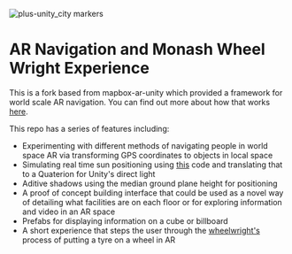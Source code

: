 
![plus-unity_city markers](https://user-images.githubusercontent.com/12749701/29585661-cfa223ae-873c-11e7-8d62-48024d759cdb.png)

# AR Navigation and Monash Wheel Wright Experience
This is a fork based from mapbox-ar-unity which provided a framework for world scale AR navigation. You can find out more about how that works [here](https://github.com/mapbox/mapbox-ar-unity).

This repo has a series of features including:
- Experimenting with different methods of navigating people in world space AR via transforming GPS coordinates to objects in local space
- Simulating real time sun positioning using [this](http://guideving.blogspot.com.au/2010/08/sun-position-in-c.html) code and translating that to a Quaterion for Unity's direct light
- Aditive shadows using the median ground plane height for positioning
- A proof of concept building interface that could be used as a novel way of detailing what facilities are on each floor or for exploring information and video in an AR space
- Prefabs for displaying information on a cube or billboard
- A short experience that steps the user through the [wheelwright's](https://en.wikipedia.org/wiki/Wheelwright) process of putting a tyre on a wheel in AR

